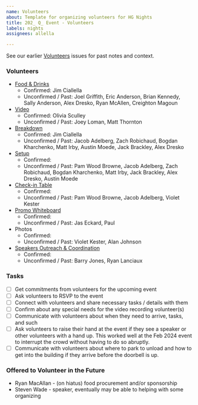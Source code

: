 ```yaml
---
name: Volunteers
about: Template for organizing volunteers for HG Nights
title: 202_ Q_ Event - Volunteers
labels: nights
assignees: allella

---
```


See our earlier [Volunteers](https://github.com/hackgvl/nights/issues?q=volunteers+in%3Atitle+is%3Aissue) issues for past notes and context.

### Volunteers
- [Food & Drinks](https://github.com/hackgvl/nights/issues?q=food+planning+in%3Atitle+is%3Aissue)
  - Confirmed: Jim Ciallella
  - Unconfirmed / Past: Joel Griffith, Eric Anderson, Brian Kennedy, Sally Anderson, Alex Dresko, Ryan McAllen, Creighton Magoun
- [Video](https://github.com/hackgvl/nights/issues?q=video+in%3Atitle+is%3Aissue)
  - Confirmed: Olivia Sculley
  - Unconfirmed / Past: Joey Loman, Matt Thornton
- [Breakdown](https://github.com/hackgvl/nights/issues?q=breakdown+in%3Atitle+is%3Aissue)
  - Confirmed: Jim Ciallella
  - Unconfirmed / Past: Jacob Adelberg, Zach Robichaud, Bogdan Kharchenko, Matt Irby, Austin Moede, Jack Brackley, Alex Dresko
- [Setup](https://github.com/hackgvl/nights/issues?q=check-in+in%3Atitle+is%3Aissue)
  - Confirmed:
  - Unconfirmed / Past: Pam Wood Browne, Jacob Adelberg, Zach Robichaud, Bogdan Kharchenko, Matt Irby, Jack Brackley, Alex Dresko, Austin Moede
- [Check-in Table](https://github.com/hackgvl/nights/issues?q=check-in+in%3Atitle+is%3Aissue)
  - Confirmed:
  - Unconfirmed / Past: Pam Wood Browne, Jacob Adelberg, Violet Kester
- [Promo Whiteboard](https://github.com/hackgvl/nights/issues?q=whiteboard+in%3Atitle+is%3Aissue)
  - Confirmed:
  - Unconfirmed / Past: Jas Eckard, Paul
- Photos
  - Confirmed:
  - Unconfirmed / Past: Violet Kester, Alan Johnson
- [Speakers Outreach & Coordination](https://github.com/hackgvl/nights/issues?q=speakers+format+in%3Atitle+is%3Aissue)
  - Confirmed:
  - Unconfirmed / Past: Barry Jones, Ryan Lanciaux
 
### Tasks
- [ ] Get commitments from volunteers for the upcoming event
- [ ] Ask volunteers to RSVP to the event
- [ ] Connect with volunteers and share necessary tasks / details with them
- [ ] Confirm about any special needs for the video recording volunteer(s)
- [ ] Communicate with volunteers about when they need to arrive, tasks, and such
- [ ] Ask volunteers to raise their hand at the event if they see a speaker or other volunteers with a hand up. This worked well at the Feb 2024 event to interrupt the crowd without having to do so abruptly.
- [ ] Communicate with volunteers about where to park to unload and how to get into the building if they arrive before the doorbell is up.

### Offered to Volunteer in the Future

- Ryan MacAllan - (on hiatus) food procurement and/or sponsorship
- Steven Wade - speaker, eventually may be able to helping with some organizing
